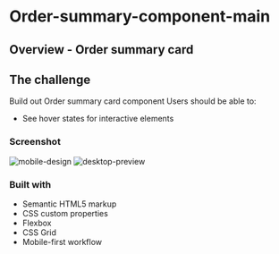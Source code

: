 
# Order-summary-component-main
## Overview - Order summary card
## The challenge
Build out Order summary card component 
Users should be able to:
- See hover states for interactive elements

### Screenshot

![mobile-design](https://github.com/Anand0894/Order-summary-component-main/assets/105856624/c7b43c79-67da-4d00-bc4a-3fa19e255a68)
![desktop-preview](https://github.com/Anand0894/Order-summary-component-main/assets/105856624/0822a149-2bc7-4a32-a09a-3611df9c253c)

### Built with

- Semantic HTML5 markup
- CSS custom properties
- Flexbox
- CSS Grid
- Mobile-first workflow
